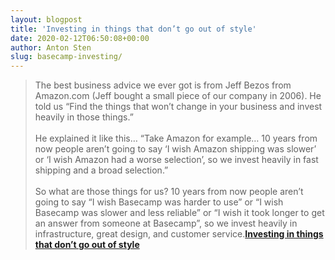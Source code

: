 ```yaml
---
layout: blogpost
title: 'Investing in things that don’t go out of style'
date: 2020-02-12T06:50:08+00:00
author: Anton Sten
slug: basecamp-investing/
---
```


>The best business advice we ever got is from Jeff Bezos from Amazon.com (Jeff bought a small piece of our company in 2006). He told us “Find the things that won’t change in your business and invest heavily in those things.”
<br /><br />
He explained it like this… “Take Amazon for example… 10 years from now people aren’t going to say ‘I wish Amazon shipping was slower’ or ‘I wish Amazon had a worse selection’, so we invest heavily in fast shipping and a broad selection.”
<br /><br />
So what are those things for us? 10 years from now people aren’t going to say “I wish Basecamp was harder to use” or “I wish Basecamp was slower and less reliable” or “I wish it took longer to get an answer from someone at Basecamp”, so we invest heavily in infrastructure, great design, and customer service.**[Investing in things that don’t go out of style](https://basecamp.com/about)**
